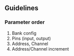 ## Guidelines

### Parameter order

1. Bank config
2. Pins (input, output)
3. Address, Channel
4. Address/Channel increment